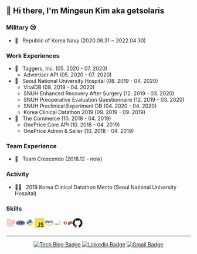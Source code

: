 ## 👋 Hi there, I'm Mingeun Kim aka getsolaris


### Military 😢

- :ship: &nbsp; Republic of Korea Navy (2020.08.31 ~ 2022.04.30)

### Work Experiences

- :office: &nbsp; Taggers, Inc. (05. 2020 - 07. 2020)
  - Advertiser API (05. 2020 - 07. 2020)
- :hospital: &nbsp; Seoul National University Hospital (08. 2019 - 04. 2020)
  - VitalDB (08. 2019 - 04. 2020)
  - SNUH Enhanced Recovery After Surgery (12. 2019 - 03. 2020)
  - SNUH Preoperative Evaluation Questionnaire (12. 2019 - 03. 2020)
  - SNUH Preclinical Experiment DB (04. 2020 - 04. 2020)
  - Korea Clinical Datathon 2019 (09. 2019 - 09. 2019)
- :office: &nbsp; The Commerce (10. 2018 - 04. 2019)
  - OnePrice Core API (10. 2018 - 04. 2019)
  - OnePrice Admin & Seller (10. 2018 - 04. 2019)

### Team Experience

- :musical_note: &nbsp; Team Crescendo (2018.12 - now)


### Activity

- 👨‍⚕️ &nbsp; 2019 Korea Clinical Datathon Mento (Seoul National University Hospital)


### Skills

[<img align="left" alt="Laravel" width="26px" src="https://raw.githubusercontent.com/github/explore/80688e429a7d4ef2fca1e82350fe8e3517d3494d/topics/laravel/laravel.png" />][github]
[<img align="left" alt="PHP" width="26px" src="https://raw.githubusercontent.com/github/explore/80688e429a7d4ef2fca1e82350fe8e3517d3494d/topics/php/php.png" />][github]
[<img align="left" alt="Python" width="26px" src="https://raw.githubusercontent.com/github/explore/80688e429a7d4ef2fca1e82350fe8e3517d3494d/topics/python/python.png" />][github]
[<img align="left" alt="JavaScript" width="26px" src="https://raw.githubusercontent.com/github/explore/80688e429a7d4ef2fca1e82350fe8e3517d3494d/topics/javascript/javascript.png" />][github]
[<img align="left" alt="AWS" width="26px" src="https://raw.githubusercontent.com/github/explore/80688e429a7d4ef2fca1e82350fe8e3517d3494d/topics/aws/aws.png" />][github]
[<img align="left" alt="MySQL" width="26px" src="https://raw.githubusercontent.com/github/explore/80688e429a7d4ef2fca1e82350fe8e3517d3494d/topics/mysql/mysql.png" />][github]
[<img align="left" alt="Git" width="26px" src="https://raw.githubusercontent.com/github/explore/80688e429a7d4ef2fca1e82350fe8e3517d3494d/topics/git/git.png" />][github]
[<img align="left" alt="GitHub" width="26px" src="https://raw.githubusercontent.com/github/explore/78df643247d429f6cc873026c0622819ad797942/topics/github/github.png" />][github]

<br />
<br />

---

<div align=center>

[![Tech Blog Badge](http://img.shields.io/badge/-Tech%20blog-FB5BC5?style=flat-square&logo=github&link=https://mingeun.com/)](https://mingeun.com/)
[![Linkedin Badge](https://img.shields.io/badge/-LinkedIn-blue?style=flat-square&logo=Linkedin&logoColor=white&link=hhttps://www.linkedin.com/in/mgkim/)](https://www.linkedin.com/in/mgkim/)
[![Gmail Badge](https://img.shields.io/badge/Gmail-d14836?style=flat-square&logo=Gmail&logoColor=white&link=mailto:mingeun.k.k@gmail.com)](mailto:mingeun.k.k@gmail.com)

</div>


[github]: https://github.com/getsolaris
